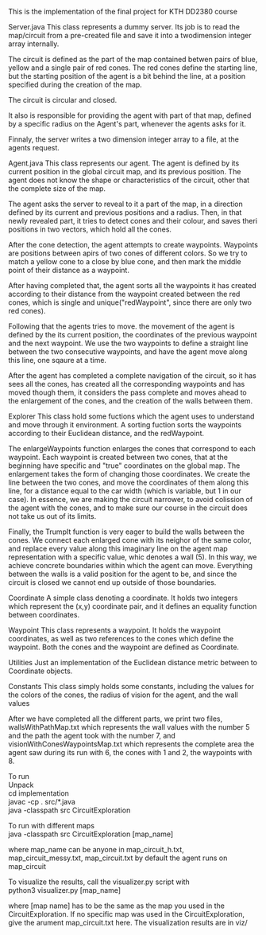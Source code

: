 This is the implementation of the final project for KTH DD2380 course

Server.java
This class represents a dummy server. Its job is to read the map/circuit from a pre-created file and save it into a twodimension integer array internally.

The circuit is defined as the part of the map contained betwen pairs of blue, yellow and a single pair of red cones. The red cones define the starting line, but the starting position of the agent is a bit behind the line, at a position specified during the creation of the map. 

The circuit is circular and closed. 

It also is responsible for providing the agent with part of that map, defined by a specific radius on the Agent's part, whenever the agents asks for it.

Finnaly, the server writes a two dimension integer array to a file, at the agents request.

Agent.java
This class represents our agent. The agent is defined by its current position in the global circuit map, and its previous position. The agent does not know the shape or characteristics of the circuit, other that the complete size of the map.

The agent asks the server to reveal to it a part of the map, in a direction defined by its current and previous positions and a radius. Then, in that newly revealed part, it tries to detect cones and their colour, and saves theri positions in two vectors, which hold all the cones.

After the cone detection, the agent attempts to create waypoints. Waypoints are positions between apirs of two cones of different colors. So we try to match a yellow cone to a close by blue cone, and then mark the middle point of their distance as a waypoint.

After having completed that, the agent sorts all the waypoints it has created according to their distance from the waypoint created between the red cones, which is single and unique("redWaypoint", since there are only two red cones).

Following that the agents tries to move. the movement of the agent is defined by the its current position, the coordinates of the previous waypoint and the next waypoint. We use the two waypoints to define a straight line between the two consecutive waypoints, and have the agent move along this line, one sqaure at a time. 

After the agent has completed a complete navigation of the circuit, so it has sees all the cones, has created all the corresponding waypoints and has moved though them, it considers the pass complete and moves ahead to the enlargement of the cones, and the creation of the walls between them.



Explorer
This class hold some fuctions which the agent uses to understand and move through it environment. A sorting fuction sorts the waypoints according to their Euclidean distance, and the redWaypoint.

The enlargeWaypoints function enlarges the cones that correspond to each waypoint. Each waypoint is created between two cones, that at the beginning have specific and "true" coordinates on the global map. The enlargement takes the form of changing those coordinates. We create the line between the two cones, and move the coordinates of them along this line, for a distance equal to the car width (which is variable, but 1 in our case). In essence, we are making the circuit narrower, to avoid colission of the agent with the cones, and to make sure our course in the circuit does not take us out of its limits.

Finally, the TrumpIt function is very eager to build the walls between the cones. We connect each enlarged cone with its neighor of the same color, and replace every value along this imaginary line on the agent map representation with a specific value, whic denotes a wall (5). In this way, we achieve concrete boundaries within which the agent can move. Everything between the walls is a valid position for the agent to be, and since the circuit is closed we cannot end up outside of those boundaries.



Coordinate
A simple class denoting a coordinate. It holds two integers which represent the (x,y) coordinate pair, and it defines an equality function between coordinates.

Waypoint
This class represents a waypoint. It holds the waypoint coordinates, as well as two references to the cones which define the waypoint. Both the cones and the waypoint are defined as Coordinate.


Utilities
Just an implementation of the Euclidean distance metric between to Coordinate objects.


Constants
This class simply holds some constants, including the values for the colors of the cones, the radius of vision for the agent, and the wall values


After we have completed all the different parts, we print two files, wallsWithPathMap.txt which represents the wall values with the number 5 and the path the agent took with the number 7, and visionWithConesWaypointsMap.txt which represents the complete area the agent saw during its run with 6, the cones with 1 and 2, the waypoints with 8.


To run  
Unpack  
cd implementation  
javac -cp . src/*.java  
java -classpath src CircuitExploration  


To run with different maps  
java -classpath src CircuitExploration [map_name]  

where map_name can be anyone in map_circuit_h.txt, map_circuit_messy.txt, map_circuit.txt
by default the agent runs on map_circuit

To visualize the results, call the visualizer.py script with  
python3 visualizer.py [map_name]  

where [map name] has to be the same as the map you used in the CircuitExploration. If no specific map was used in the CircuitExploration, give the arument map_circuit.txt here. The visualization results are in viz/
